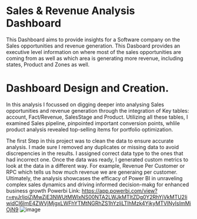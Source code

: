 # Sales & Revenue Analysis Dashboard 
This Dashboard aims to provide insights for a Software company on the Sales opportunities and revenue generation. This Dasboard provides an executive level information on where most of the sales opportunities are coming from as well as which area is generating more revenue, including states, Product and Zones as well.
# Dashboard Design and Creation.
In this analysis I focussed on digging deeper into analysing Sales opportunities and revenue generation through the integration of Key tables: account, Fact/Revenue, SalesStage and Product. Utilizing all these tables, I examined Sales pipeline, pinpointed important conversion points, whlile product analysis revealed top-selling items for portfolio optimization. 

The first Step in this project was to clean the data to ensure accurate analysis. I made sure I removed any duplicates or missing data to avoid discrepencies in the results. I assigned correct data type to the ones that had incorrect one. 
Once the data was ready, I generated custom metrics to look at the data in a different way. For example, Revenue Per Customer or RPC which tells us how much revenue we are generaing per customer. 
Ultimately, the analysis showcases the efficacy of Power BI in unraveling complex sales dynamics and driving informed decision-makg for enhanced business growth
Powerbi Link: https://app.powerbi.com/view?r=eyJrIjoiZjMwZjE3NWUtMWIxNS00NTA2LWJkMTItZDg0Y2RhYjVkMTU2IiwidCI6ImE4ZWVjMjgxLWFhYTMtNGRhZS1hYzliLTlhMzk4YjkyMTVlNyIsImMiOjN9
![image](https://github.com/Pankti03/Revenu-Analysis/assets/48742709/814211b1-c9ed-46b1-a929-3f51b8a3af06)
